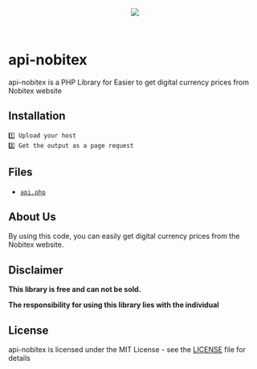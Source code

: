 <p align="center">
<a href='https://nobitex.ir' target="_blank">
<img src='https://static.digiato.com/digiato/2023/03/nobitex-3-1024x335.jpg.webp'></img></a></p>
<br />

# api-nobitex
api-nobitex is a PHP Library for Easier to get digital currency prices from Nobitex website

## Installation
```
1️⃣ Upload your host
2️⃣ Get the output as a page request
```
## Files
* [`api.php`](https://github.com/ajcode79/api-nobitex/blob/master/api.php)

## About Us
By using this code, you can easily get digital currency prices from the Nobitex website.

## Disclaimer


<b>This library is free and can not be sold.</b>


<b>The responsibility for using this library lies with the individual</b>


## License
api-nobitex is licensed under the MIT License - see the [LICENSE](LICENSE) file for details
